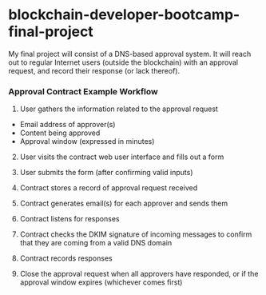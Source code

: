 # blockchain-developer-bootcamp-final-project

My final project will consist of a DNS-based approval system. It will reach out to regular Internet users (outside the blockchain) with an approval request, and record their response (or lack thereof).

### Approval Contract Example Workflow
1. User gathers the information related to the approval request
  - Email address of approver(s)
  - Content being approved
  - Approval window (expressed in minutes)

2. User visits the contract web user interface and fills out a form

3. User submits the form (after confirming valid inputs)

4. Contract stores a record of approval request received

5. Contract generates email(s) for each approver and sends them

6. Contract listens for responses

7. Contract checks the DKIM signature of incoming messages to confirm that they are coming from a valid DNS domain

8. Contract records responses

9. Close the approval request when all approvers have responded, or if the approval window expires (whichever comes first)